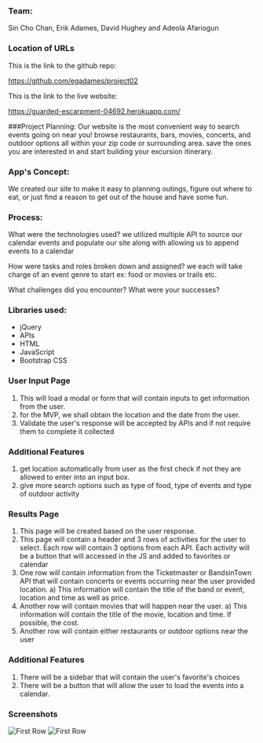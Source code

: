 ### Team: 
Sin Cho Chan, Erik Adames, David Hughey and Adeola Afariogun

### Location of URLs
This is the link to the github repo:

https://github.com/egadames/project02

This is the link to the live website:

https://guarded-escarpment-04692.herokuapp.com/

###Project Planning: 
Our website is the most convenient way to search events going on near you!
browse restaurants, bars, movies, concerts, and outdoor options all within your zip code or surrounding area. save the ones you are interested in and start building your excursion itinerary. 

### App's Concept: 
We created our site to make it easy to planning outings,
figure out where to eat, or just find a reason to get out of the house and have some fun.
### Process:  
What were the technologies used? 
            we utilized multiple API to source our calendar events and populate our site along with allowing us to append events to a calendar
            
How were tasks and roles broken down and assigned? 
            we each will take charge of an event genre to start ex: food or movies or trails etc.
            
What challenges did you encounter? 
What were your successes?
### Libraries used:
- jQuery
- APIs
- HTML
- JavaScript
- Bootstrap CSS
### User Input Page
1. This will load a modal or form that will contain inputs to get information from the user.
2. for the MVP, we shall obtain the location and the date from the user.
3. Validate the user's response will be accepted by APIs and if not require them to complete it collected
### Additional Features
1. get location automatically from user as the first check if not they are allowed to enter into an input box.
2. give more search options such as type of food, type of events and type of outdoor activity
### Results Page
1. This page will be created based on the user response.
2. This page will contain a header and 3 rows of activities for the user to select. Each row will contain 3 options from each API. Each activity will be a button that will accessed in the JS and added to favorites or calendar
3. One row will contain information from the Ticketmaster or BandsinTown API that will contain concerts or events occurring near the user provided location.
   a) This information will contain the title of the band or event, location and time as well as price.
4. Another row will contain movies that will happen near the user. 
     a) This information will contain the title of the movie, location and time. If possible, the cost.
5. Another row will contain either restaurants or outdoor options near the user
### Additional Features
1. There will be a sidebar that will contain the user's favorite's choices
2. There will be a button that will allow the user to load the events into a calendar.

### Screenshots



![First Row](./assets/Img/Screenshot_first_row.JPG)
![First Row](./assets/Img/Screenshot_last_rows.JPG)
